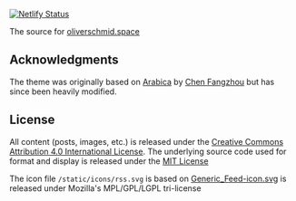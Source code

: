 [![Netlify Status](https://api.netlify.com/api/v1/badges/98c5ce28-bedf-4b4b-a436-9f57fba769c2/deploy-status)](https://app.netlify.com/sites/oliverschmid/deploys)

The source for [oliverschmid.space](https://oliverschmid.space)

## Acknowledgments

The theme was originally based on [Arabica](https://themes.gohugo.io/arabica/) by [Chen Fangzhou](https://fixatom.com) but has since been heavily modified.

## License

All content (posts, images, etc.) is released under the [Creative Commons Attribution 4.0 International License](https://creativecommons.org/licenses/by/4.0/). The underlying source code used for format and display is released under the [MIT License](https://github.com/oschmid/website/blob/LICENSE)

The icon file `/static/icons/rss.svg` is based on [Generic_Feed-icon.svg](https://commons.wikimedia.org/wiki/File:Generic_Feed-icon.svg) is released under Mozilla's MPL/GPL/LGPL tri-license